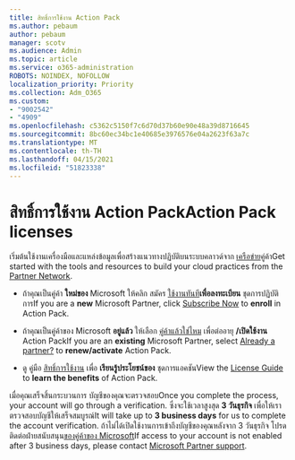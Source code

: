 ```yaml
---
title: สิทธิ์การใช้งาน Action Pack
ms.author: pebaum
author: pebaum
manager: scotv
ms.audience: Admin
ms.topic: article
ms.service: o365-administration
ROBOTS: NOINDEX, NOFOLLOW
localization_priority: Priority
ms.collection: Adm_O365
ms.custom:
- "9002542"
- "4909"
ms.openlocfilehash: c5362c5150f7c6d70d37b60e90e48a39d8716645
ms.sourcegitcommit: 8bc60ec34bc1e40685e3976576e04a2623f63a7c
ms.translationtype: MT
ms.contentlocale: th-TH
ms.lasthandoff: 04/15/2021
ms.locfileid: "51823338"
---
```

# <a name="action-pack-licenses"></a><span data-ttu-id="bb852-102">สิทธิ์การใช้งาน Action Pack</span><span class="sxs-lookup"><span data-stu-id="bb852-102">Action Pack licenses</span></span>

<span data-ttu-id="bb852-103">เริ่มต้นใช้งานเครื่องมือและแหล่งข้อมูลเพื่อสร้างแนวทางปฏิบัติบนระบบคลาวด์จาก [เครือข่าย](https://aka.ms/MPNActionPack)คู่ค้า</span><span class="sxs-lookup"><span data-stu-id="bb852-103">Get started with the tools and resources to build your cloud practices from the [Partner Network](https://aka.ms/MPNActionPack).</span></span>

- <span data-ttu-id="bb852-104">ถ้าคุณเป็นคู่ค้า **ใหม่ของ** Microsoft ให้คลิก สมัคร [ใช้งานทันที](https://aka.ms/MPNActionPackNew)**เพื่อลงทะเบียน** ชุดการปฏิบัติการ</span><span class="sxs-lookup"><span data-stu-id="bb852-104">If you are a **new** Microsoft Partner, click [Subscribe Now](https://aka.ms/MPNActionPackNew) to **enroll** in Action Pack.</span></span>

- <span data-ttu-id="bb852-105">ถ้าคุณเป็นคู่ค้าของ Microsoft **อยู่แล้ว** ให้เลือก [คู่ค้าแล้วใช่ไหม](https://aka.ms/MPNActionPackExisting) เพื่อต่ออายุ **/เปิดใช้งาน** Action Pack</span><span class="sxs-lookup"><span data-stu-id="bb852-105">If you are an **existing** Microsoft Partner, select [Already a partner?](https://aka.ms/MPNActionPackExisting) to **renew/activate** Action Pack.</span></span> 

- <span data-ttu-id="bb852-106">ดู คู่มือ [สิทธิ์การใช้งาน](https://aka.ms/MPNActionPackGuide) เพื่อ **เรียนรู้ประโยชน์ของ** ชุดการแอคชัน</span><span class="sxs-lookup"><span data-stu-id="bb852-106">View the [License Guide](https://aka.ms/MPNActionPackGuide) to **learn the benefits** of Action Pack.</span></span> 

<span data-ttu-id="bb852-107">เมื่อคุณเสร็จสิ้นกระบวนการ บัญชีของคุณจะตรวจสอบ</span><span class="sxs-lookup"><span data-stu-id="bb852-107">Once you complete the process, your account will go through a verification.</span></span> <span data-ttu-id="bb852-108">ซึ่งจะใช้เวลาสูงสุด **3 วันธุรกิจ** เพื่อให้เราตรวจสอบบัญชีให้เสร็จสมบูรณ์</span><span class="sxs-lookup"><span data-stu-id="bb852-108">It will take up to **3 business days** for us to complete the account verification.</span></span> <span data-ttu-id="bb852-109">ถ้าไม่ได้เปิดใช้งานการเข้าถึงบัญชีของคุณหลังจาก 3 วันธุรกิจ โปรดติดต่อฝ่ายสนับสนุน[ของคู่ค้าของ Microsoft](https://aka.ms/MPNActionPackSupport)</span><span class="sxs-lookup"><span data-stu-id="bb852-109">If access to your account is not enabled after 3 business days, please contact [Microsoft Partner support](https://aka.ms/MPNActionPackSupport).</span></span> 
